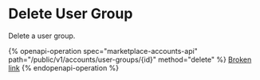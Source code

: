 # Delete User Group

Delete a user group.

{% openapi-operation spec="marketplace-accounts-api" path="/public/v1/accounts/user-groups/{id}" method="delete" %}
[Broken link](broken-reference)
{% endopenapi-operation %}
